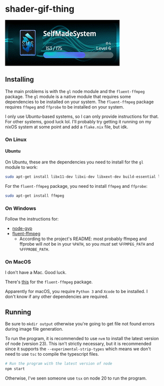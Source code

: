 # shader-gif-thing

![Example](assets/example.gif)

## Installing

The main problems is with the `gl` node module and the `fluent-ffmpeg` package. The `gl` module is a native module that requires some dependencies to be installed on your system. The `fluent-ffmpeg` package requires `ffmpeg` and `ffprobe` to be installed on your system.

I only use Ubuntu-based systems, so I can only provide instructions for that. For other systems, good luck lol. I'll probably try getting it running on my nixOS system at some point and add a `flake.nix` file, but idk.

### On Linux

#### Ubuntu

On Ubuntu, these are the dependencies you need to install for the `gl` module to work:

```bash
sudo apt-get install libx11-dev libxi-dev libxext-dev build-essential libpixman-1-dev libcairo2-dev libpango1.0-dev libgif-dev libgl1-mesa-dev python-is-python3
```

For the `fluent-ffmpeg` package, you need to install `ffmpeg` and `ffprobe`:

```bash
sudo apt-get install ffmpeg
```

### On Windows

Follow the instructions for:

- [node-gyp](https://github.com/nodejs/node-gyp#on-windows)
- [fluent-ffmpeg](https://github.com/fluent-ffmpeg/node-fluent-ffmpeg#prerequisites)
  - According to the project's README: most probably ffmpeg and ffprobe will *not* be in your `%PATH`, so you *must* set `%FFMPEG_PATH` and `%FFPROBE_PATH`.

### On MacOS

I don't have a Mac. Good luck.

There's [this](https://github.com/fluent-ffmpeg/node-fluent-ffmpeg/wiki/Installing-ffmpeg-on-Mac-OS-X) for the `fluent-ffmpeg` package.

Apparently for macOS, you require `Python 3` and `Xcode` to be installed. I don't know if any other dependencies are required.

## Running

Be sure to `mkdir output` otherwise you're going to get file not found errors during image file generation.

To run the program, it is recommended to use `nvm` to install the latest version of node (version 23). This isn't strictly necessary, but it is recommended since it supports the `--experimental-strip-types` which means we don't need to use `tsc` to compile the typescript files.

```bash
# Run the program with the latest version of node
npm start
```

Otherwise, I've seen someone use `tsx` on node 20 to run the program.
